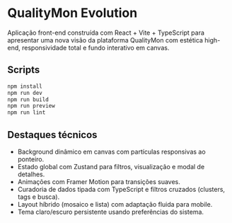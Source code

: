 # QualityMon Evolution

Aplicação front-end construída com React + Vite + TypeScript para apresentar uma nova visão da plataforma QualityMon com estética high-end, responsividade total e fundo interativo em canvas.

## Scripts

```bash
npm install
npm run dev
npm run build
npm run preview
npm run lint
```

## Destaques técnicos

- Background dinâmico em canvas com partículas responsivas ao ponteiro.
- Estado global com Zustand para filtros, visualização e modal de detalhes.
- Animações com Framer Motion para transições suaves.
- Curadoria de dados tipada com TypeScript e filtros cruzados (clusters, tags e busca).
- Layout híbrido (mosaico e lista) com adaptação fluida para mobile.
- Tema claro/escuro persistente usando preferências do sistema.
